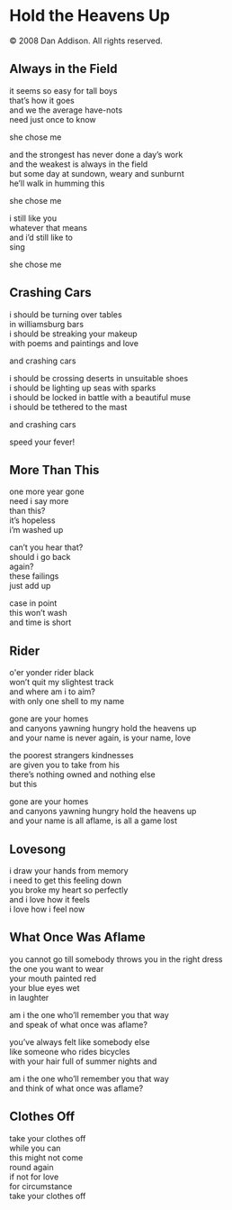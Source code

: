 # Hold the Heavens Up
&copy; 2008 Dan Addison. All rights reserved.

## Always in the Field
it seems so easy for tall boys  
that’s how it goes  
and we the average have-nots  
need just once to know

she chose me

and the strongest has never done a day’s work  
and the weakest is always in the field  
but some day at sundown, weary and sunburnt  
he’ll walk in humming this

she chose me

i still like you  
whatever that means  
and i’d still like to  
sing

she chose me

## Crashing Cars
i should be turning over tables  
in williamsburg bars  
i should be streaking your makeup  
with poems and paintings and love

and crashing cars

i should be crossing deserts in unsuitable shoes  
i should be lighting up seas with sparks  
i should be locked in battle with a beautiful muse  
i should be tethered to the mast

and crashing cars

speed your fever!

## More Than This
one more year gone  
need i say more  
than this?  
it’s hopeless  
i’m washed up

can’t you hear that?  
should i go back  
again?  
these failings  
just add up

case in point  
this won’t wash  
and time is short

## Rider
o'er yonder rider black  
won’t quit my slightest track  
and where am i to aim?  
with only one shell to my name

gone are your homes  
and canyons yawning hungry hold the heavens up  
and your name is never again, is your name, love

the poorest strangers kindnesses   
are given you to take from his  
there’s nothing owned and nothing else   
but this

gone are your homes  
and canyons yawning hungry hold the heavens up  
and your name is all aflame, is all a game lost

## Lovesong
i draw your hands from memory  
i need to get this feeling down  
you broke my heart so perfectly  
and i love how it feels  
i love how i feel now

## What Once Was Aflame
you cannot go till somebody throws you in the right dress  
the one you want to wear  
your mouth painted red  
your blue eyes wet  
in laughter

am i the one who’ll remember you that way  
and speak of what once was aflame?

you’ve always felt like somebody else  
like someone who rides bicycles  
with your hair full of summer nights and

am i the one who’ll remember you that way  
and think of what once was aflame?

## Clothes Off
take your clothes off  
while you can  
this might not come   
round again  
if not for love  
for circumstance  
take your clothes off